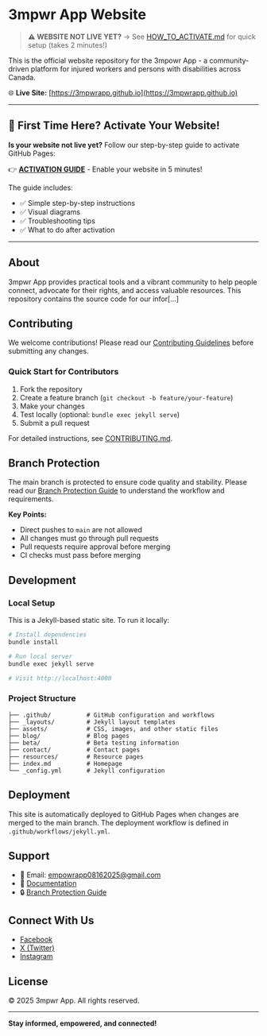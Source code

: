# 3mpwr App Website

> **⚠️ WEBSITE NOT LIVE YET?** → See [HOW_TO_ACTIVATE.md](HOW_TO_ACTIVATE.md) for quick setup (takes 2 minutes!)

This is the official website repository for the 3mpowr App - a community-driven platform for injured workers and persons with disabilities across Canada.

🌐 **Live Site:** [https://3mpwrapp.github.io](https://3mpwrapp.github.io)

---

## 🚀 First Time Here? Activate Your Website!

**Is your website not live yet?** Follow our step-by-step guide to activate GitHub Pages:

👉 **[ACTIVATION GUIDE](ACTIVATION.md)** - Enable your website in 5 minutes!

The guide includes:
- ✅ Simple step-by-step instructions
- ✅ Visual diagrams
- ✅ Troubleshooting tips
- ✅ What to do after activation

---

## About

3mpwr App provides practical tools and a vibrant community to help people connect, advocate for their rights, and access valuable resources. This repository contains the source code for our infor[...]

## Contributing

We welcome contributions! Please read our [Contributing Guidelines](CONTRIBUTING.md) before submitting any changes.

### Quick Start for Contributors

1. Fork the repository
2. Create a feature branch (`git checkout -b feature/your-feature`)
3. Make your changes
4. Test locally (optional: `bundle exec jekyll serve`)
5. Submit a pull request

For detailed instructions, see [CONTRIBUTING.md](CONTRIBUTING.md).

## Branch Protection

The main branch is protected to ensure code quality and stability. Please read our [Branch Protection Guide](.github/BRANCH_PROTECTION.md) to understand the workflow and requirements.

**Key Points:**
- Direct pushes to `main` are not allowed
- All changes must go through pull requests
- Pull requests require approval before merging
- CI checks must pass before merging

## Development

### Local Setup

This is a Jekyll-based static site. To run it locally:

```bash
# Install dependencies
bundle install

# Run local server
bundle exec jekyll serve

# Visit http://localhost:4000
```

### Project Structure

```
├── .github/          # GitHub configuration and workflows
├── _layouts/         # Jekyll layout templates
├── assets/           # CSS, images, and other static files
├── blog/             # Blog pages
├── beta/             # Beta testing information
├── contact/          # Contact pages
├── resources/        # Resource pages
├── index.md          # Homepage
└── _config.yml       # Jekyll configuration
```

## Deployment

This site is automatically deployed to GitHub Pages when changes are merged to the main branch. The deployment workflow is defined in `.github/workflows/jekyll.yml`.

## Support

- 📧 Email: [empowrapp08162025@gmail.com](mailto:empowrapp08162025@gmail.com)
- 📘 [Documentation](CONTRIBUTING.md)
- 🔒 [Branch Protection Guide](.github/BRANCH_PROTECTION.md)

## Connect With Us

- [Facebook](https://www.facebook.com/3mpowrapp)
- [X (Twitter)](https://x.com/3mpowrApp0816)
- [Instagram](https://www.instagram.com/3mpowrapp/)

## License

© 2025 3mpwr App. All rights reserved.

---

**Stay informed, empowered, and connected!**
